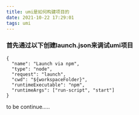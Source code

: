 ```yaml
---
title: umi是如何构建项目的
date: 2021-10-22 17:29:01
tags: umi
---
```


### 首先通过以下创建launch.json来调试umi项目
```
{
  "name": "Launch via npm",
  "type": "node",
  "request": "launch",
  "cwd": "${workspaceFolder}",
  "runtimeExecutable": "npm",
  "runtimeArgs": ["run-script", "start"]
}
```

to be continue.....